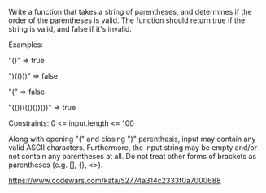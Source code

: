 Write a function that takes a string of parentheses,
and determines if the order of the parentheses is valid.
The function should return true if the string is valid, and false if it's invalid.

Examples:

"()"              =>  true

")(()))"          =>  false

"("               =>  false

"(())((()())())"  =>  true

Constraints: 0 <= input.length <= 100

Along with opening "(" and closing ")" parenthesis, input may contain any valid ASCII characters.
Furthermore, the input string may be empty and/or not contain any parentheses at all.
Do not treat other forms of brackets as parentheses (e.g. [], {}, <>).

https://www.codewars.com/kata/52774a314c2333f0a7000688
